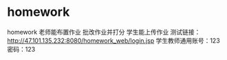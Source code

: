 # homework
homework
老师能布置作业 批改作业并打分
学生能上传作业
测试链接：http://47.101.135.232:8080/homework_web/login.jsp
学生教师通用账号：123  密码：123
